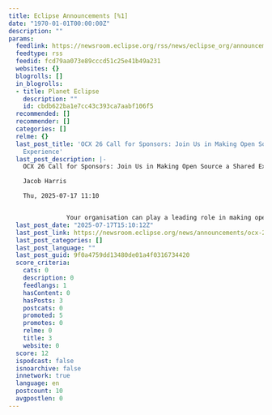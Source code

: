 ```yaml
---
title: Eclipse Announcements [%1]
date: "1970-01-01T00:00:00Z"
description: ""
params:
  feedlink: https://newsroom.eclipse.org/rss/news/eclipse_org/announcements.xml
  feedtype: rss
  feedid: fcd79aa073e89cccd51c25e41b49a231
  websites: {}
  blogrolls: []
  in_blogrolls:
  - title: Planet Eclipse
    description: ""
    id: cbdb622ba1e7cc43c393ca7aabf106f5
  recommended: []
  recommender: []
  categories: []
  relme: {}
  last_post_title: 'OCX 26 Call for Sponsors: Join Us in Making Open Source a Shared
    Experience'
  last_post_description: |-
    OCX 26 Call for Sponsors: Join Us in Making Open Source a Shared Experience

    Jacob Harris

    Thu, 2025-07-17 11:10


                Your organisation can play a leading role in making open source a shared
  last_post_date: "2025-07-17T15:10:12Z"
  last_post_link: https://newsroom.eclipse.org/news/announcements/ocx-26-call-sponsors-join-us-making-open-source-shared-experience
  last_post_categories: []
  last_post_language: ""
  last_post_guid: 9f0a4759dd13480de01a4f0316734420
  score_criteria:
    cats: 0
    description: 0
    feedlangs: 1
    hasContent: 0
    hasPosts: 3
    postcats: 0
    promoted: 5
    promotes: 0
    relme: 0
    title: 3
    website: 0
  score: 12
  ispodcast: false
  isnoarchive: false
  innetwork: true
  language: en
  postcount: 10
  avgpostlen: 0
---
```

